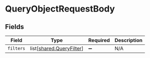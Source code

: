 # QueryObjectRequestBody


## Fields

| Field                                                              | Type                                                               | Required                                                           | Description                                                        |
| ------------------------------------------------------------------ | ------------------------------------------------------------------ | ------------------------------------------------------------------ | ------------------------------------------------------------------ |
| `filters`                                                          | list[[shared.QueryFilter](undefined/models/shared/queryfilter.md)] | :heavy_minus_sign:                                                 | N/A                                                                |